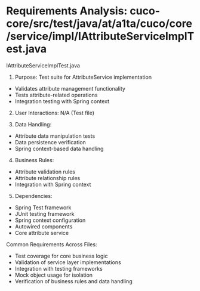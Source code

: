 # Requirements Analysis: cuco-core/src/test/java/at/a1ta/cuco/core/service/impl/IAttributeServiceImplTest.java

IAttributeServiceImplTest.java
1. Purpose: Test suite for AttributeService implementation
- Validates attribute management functionality
- Tests attribute-related operations
- Integration testing with Spring context

2. User Interactions: N/A (Test file)

3. Data Handling:
- Attribute data manipulation tests
- Data persistence verification
- Spring context-based data handling

4. Business Rules:
- Attribute validation rules
- Attribute relationship rules
- Integration with Spring context

5. Dependencies:
- Spring Test framework
- JUnit testing framework
- Spring context configuration
- Autowired components
- Core attribute service

Common Requirements Across Files:
- Test coverage for core business logic
- Validation of service layer implementations
- Integration with testing frameworks
- Mock object usage for isolation
- Verification of business rules and data handling